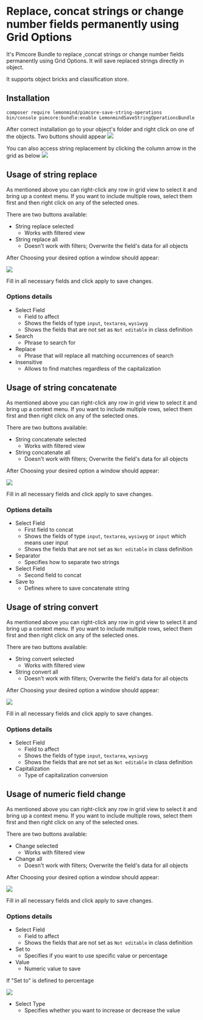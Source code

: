 # Replace, concat strings or change number fields permanently using Grid Options

It's Pimcore Bundle to replace ,concat strings or change number fields permanently using Grid Options. It will save
replaced strings directly
in object.

It supports object bricks and classification store.

## Installation

```
composer require lemonmind/pimcore-save-string-operations
bin/console pimcore:bundle:enable LemonmindSaveStringOperationsBundle
```

After correct installation go to your object's folder and right click on one of the objects.
Two buttons should appear
![](docs/bundle_home.png)

You can also access string replacement by clicking the column arrow in the grid as below
![](docs/bundle_home_column.png)

## Usage of string replace

As mentioned above you can right-click any row in grid view to select it and bring up a context menu. If you want to
include multiple rows, select them first and then right click on any of the selected ones.

There are two buttons available:

- String replace selected
    - Works with filtered view
- String replace all
    - Doesn't work with filters; Overwrite the field's data for all objects

After Choosing your desired option a window should appear:

![](docs/replace_string_window.png)

Fill in all necessary fields and click apply to save changes.

### Options details

- Select Field
    - Field to affect
    - Shows the fields of type `input`, `textarea`, `wysiwyg`
    - Shows the fields that are not set as `Not editable` in class definition
- Search
    - Phrase to search for
- Replace
    - Phrase that will replace all matching occurrences of search
- Insensitive
    - Allows to find matches regardless of the capitalization

## Usage of string concatenate

As mentioned above you can right-click any row in grid view to select it and bring up a context menu. If you want to
include multiple rows, select them first and then right click on any of the selected ones.

There are two buttons available:

- String concatenate selected
    - Works with filtered view
- String concatenate all
    - Doesn't work with filters; Overwrite the field's data for all objects

After Choosing your desired option a window should appear:

![](docs/string_concat_window.png)

Fill in all necessary fields and click apply to save changes.

### Options details

- Select Field
    - First field to concat
    - Shows the fields of type `input`, `textarea`, `wysiwyg` or `input` which means user input
    - Shows the fields that are not set as `Not editable` in class definition
- Separator
    - Specifies how to separate two strings
- Select Field
    - Second field to concat
- Save to
    - Defines where to save concatenate string

## Usage of string convert

As mentioned above you can right-click any row in grid view to select it and bring up a context menu. If you want to
include multiple rows, select them first and then right click on any of the selected ones.

There are two buttons available:

- String convert selected
    - Works with filtered view
- String convert all
    - Doesn't work with filters; Overwrite the field's data for all objects

After Choosing your desired option a window should appear:

![](docs/string_convert_window.png)

Fill in all necessary fields and click apply to save changes.

### Options details

- Select Field
    - Field to affect
    - Shows the fields of type `input`, `textarea`, `wysiwyg`
    - Shows the fields that are not set as `Not editable` in class definition
- Capitalization
    - Type of capitalization conversion

## Usage of numeric field change

As mentioned above you can right-click any row in grid view to select it and bring up a context menu. If you want to
include multiple rows, select them first and then right click on any of the selected ones.

There are two buttons available:

- Change selected
    - Works with filtered view
- Change all
    - Doesn't work with filters; Overwrite the field's data for all objects

After Choosing your desired option a window should appear:

![](docs/int_change_value.png)

Fill in all necessary fields and click apply to save changes.

### Options details

- Select Field
    - Field to affect
    - Shows the fields that are not set as `Not editable` in class definition
- Set to
    - Specifies if you want to use specific value or percentage
- Value
    - Numeric value to save

If "Set to" is defined to percentage

![](docs/int_change_percentage.png)

- Select Type
    - Specifies whether you want to increase or decrease the value
